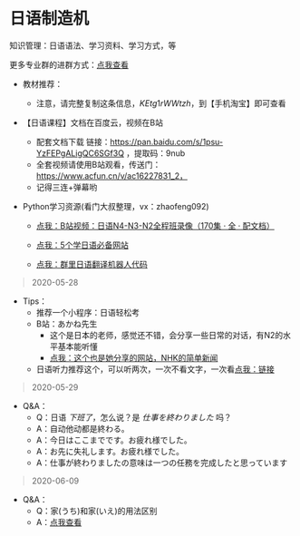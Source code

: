 日语制造机
==


知识管理：日语语法、学习资料、学习方式，等

更多专业群的进群方式：[点我查看](http://mp.weixin.qq.com/s?__biz=MzI2Nzg5MjgyNg==&mid=100000431&idx=1&sn=9dc486a67414a3fd59a2fe8be9db93e6&chksm=6af6a39a5d812a8cb01b77b109d6ceb618393fc3c4671ba58d604814b7efaca4ea289bf52818#rd)


- 教材推荐：
    - 注意，请完整复制这条信息，$KEtg1rWWtzh$，到【手机淘宝】即可查看

- 【日语课程】文档在百度云，视频在B站
    - 配套文档下载   链接：https://pan.baidu.com/s/1psu-YzFEPgALigQC6SGf3Q ，提取码：9nub 
    - 全套视频请使用B站观看，传送门：https://www.acfun.cn/v/ac16227831_2，
    - 记得三连+弹幕哟
    

- Python学习资源(看门大叔整理，vx：zhaofeng092)

    - [点我：B站视频：日语N4-N3-N2全程班录像（170集 · 全 · 配文档）](https://www.bilibili.com/video/BV1ka4y1v7ff)

    - [点我：5个学日语必备网站](https://mp.weixin.qq.com/s/3Z3gYrfjK86HnhZBqMC65g)

    - [点我：群里日语翻译机器人代码](https://mp.weixin.qq.com/s/aqaq516F_oWYtNgghPx7AA)

> 2020-05-28
- Tips：
    - 推荐一个小程序：日语轻松考
    - B站：あかね先生
        - 这个是日本的老师，感觉还不错，会分享一些日常的对话，有N2的水平基本能听懂
        - [点我：这个也是她分享的网站，NHK的简单新闻](https://www3.nhk.or.jp/news/easy/)
    - 日语听力推荐这个，可以听两次，一次不看文字，一次看[点我：链接](https://mp.weixin.qq.com/s/uCmbUko5u853a7dHs-hnoQ)

> 2020-05-29
- Q&A：
    - Q：日语 *下班了*，怎么说？是 *仕事を終わりました* 吗？
    - A：自动他动都是終わる。
    - A：今日はここまでです。お疲れ様でした。
    - A：お先に失礼します。お疲れ様でした。
    - A：仕事が終わりましたの意味は一つの任務を完成したと思っています
> 2020-06-09
- Q&A：
    - Q：家(うち)和家(いえ)的用法区别
    - A：[点我查看](https://www.douban.com/group/topic/19037764/)